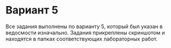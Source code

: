 # Вариант 5

Все задания выполнены по варианту 5, который был указан в ведосмости изначально.
Задания прикреплены скриншотом и находятся в папках соответствующих лабораторных работ.
